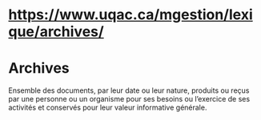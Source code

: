 # https://www.uqac.ca/mgestion/lexique/archives/

# Archives
Ensemble des documents, par leur date ou leur nature, produits ou reçus par une personne ou un organisme pour ses besoins ou l’exercice de ses activités et conservés pour leur valeur informative générale.
